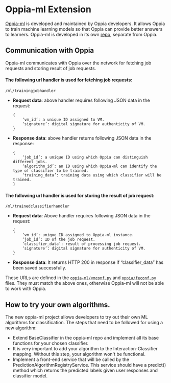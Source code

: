 # Oppia-ml Extension
 
[Oppia-ml](https://github.com/oppia/oppia-ml/) is developed and maintained by Oppia developers. It allows Oppia to train machine learning models so that Oppia can provide better answers to learners. Oppia-ml is developed in its own [repo](https://github.com/oppia/oppia-ml/), separate from Oppia.
 
## Communication with Oppia
Oppia-ml communicates with Oppia over the network for fetching job requests and storing result of job requests.
 
#### The following url handler is used for fetching job requests:
```
/ml/trainingjobhandler
```
* **Request data**: above handler requires following JSON data in the request:
    ```
    {
        ‘vm_id’: a unique ID assigned to VM.
        ‘signature’: digital signature for authenticity of VM.
    }
    ```
* **Response data**: above handler returns following JSON data in the response:
    ```
    {
        ‘job_id’: a unique ID using which Oppia can distinguish different jobs.
        ‘algorithm_id’: an ID using which Oppia-ml can identify the type of classifier to be trained.
        ‘training_data’: training data using which classifier will be trained.
    }
    ```
 
#### The following url handler is used for storing the result of job request:
```
/ml/trainedclassifierhandler
```
* **Request data**: Above handler requires following JSON data in the request:
    ```
    {
        ‘vm_id’: unique ID assigned to Oppia-ml instance.
        ‘job_id’: ID of the job request.
        ‘classifier_data’: result of processing job request.
        ‘signature’: digital signature for authenticity of VM.
    }
    ```
     
* **Response data**: It returns HTTP 200 in response if “classifier_data” has been saved successfully.


These URLs are defined in the [`oppia-ml/vmconf.py`](https://github.com/oppia/oppia-ml/blob/develop/vmconf.py) and [`oppia/feconf.py`](https://github.com/oppia/oppia/blob/develop/feconf.py) files. They must match the above ones, otherwise Oppia-ml will not be able to work with Oppia.


## How to try your own algorithms.
The new oppia-ml project allows developers to try out their own ML algorithms for classification. The steps that need to be followed for using a new algorithm:

- Extend BaseClassifier in the oppia-ml repo and implement all its base functions for your chosen classifier.
- It is very important to add your algorithm to the Interaction-Classifier mapping. Without this step, your algorithm won't be functional.
- Implement a front-end service that will be called by the PredictionAlgorithmRegistryService. This service should have a predict() method which returns the predicted labels given user responses and classifier model.